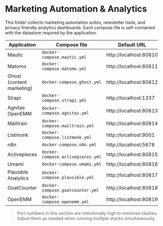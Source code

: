 # Marketing Automation & Analytics

This folder collects marketing automation suites, newsletter tools, and privacy-friendly
analytics dashboards.  Each compose file is self-contained with the datastore required by
the application.

| Application | Compose file | Default URL |
|-------------|--------------|-------------|
| Mautic | `docker-compose.mautic.yml` | http://localhost:80810 |
| Matomo | `docker-compose.matomo.yml` | http://localhost:80811 |
| Ghost (content marketing) | `docker-compose.ghost.yml` | http://localhost:80812 |
| Strapi | `docker-compose.strapi.yml` | http://localhost:1337 |
| Agnitas OpenEMM | `docker-compose.agnitas.yml` | http://localhost:80813 |
| Mailtrain | `docker-compose.mailtrain.yml` | http://localhost:80814 |
| Listmonk | `docker-compose.listmonk.yml` | http://localhost:9001 |
| n8n | `docker-compose.n8n.yml` | http://localhost:5678 |
| Activepieces | `docker-compose.activepieces.yml` | http://localhost:80815 |
| Umami | `docker-compose.umami.yml` | http://localhost:80816 |
| Plausible Analytics | `docker-compose.plausible.yml` | http://localhost:80817 |
| GoatCounter | `docker-compose.goatcounter.yml` | http://localhost:80818 |
| OpenEMM | `docker-compose.openemm.yml` | http://localhost:80819 |

> Port numbers in this section are intentionally high to minimise clashes.  Adjust them as
> needed when running multiple stacks simultaneously.
